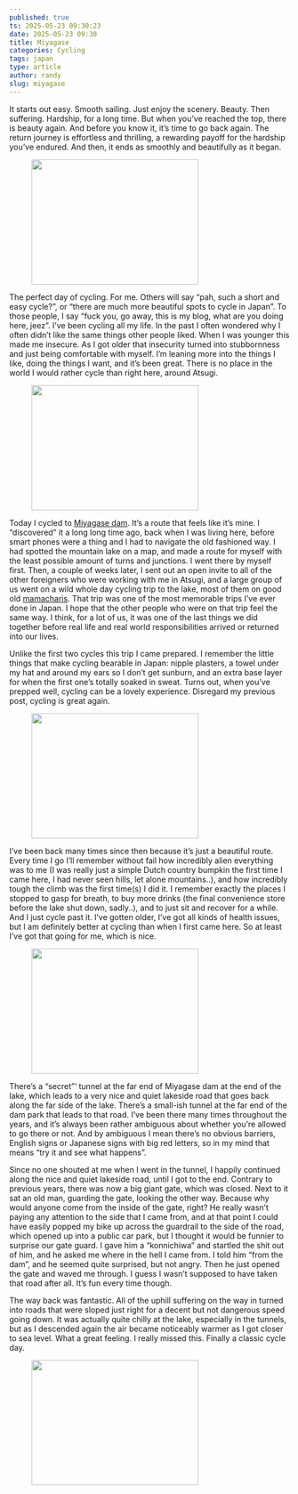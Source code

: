 ```yaml
---
published: true
ts: 2025-05-23 09:30:23
date: 2025-05-23 09:30
title: Miyagase
categories: Cycling
tags: japan
type: article
author: randy
slug: miyagase
---
```

<p>It starts out easy. Smooth sailing. Just enjoy the scenery. Beauty. Then suffering. Hardship, for a long time. But when you&#8217;ve reached the top, there is beauty again. And before you know it, it&#8217;s time to go back again. The return journey is effortless and thrilling, a rewarding payoff for the hardship you&#8217;ve endured. And then, it ends as smoothly and beautifully as it began.</p>



<figure class="wp-block-image size-medium"><img alt="" class="wp-image-275" height="225" src="https://cfw7021.wordpress.com/wp-content/uploads/2025/05/2025-05-23-10.59.32-1.jpg?w=300" width="300" /></figure>



<p>The perfect day of cycling. For me. Others will say &#8220;pah, such a short and easy cycle?&#8221;, or &#8220;there are much more beautiful spots to cycle in Japan&#8221;. To those people, I say &#8220;fuck you, go away, this is my blog, what are you doing here, jeez&#8221;. I&#8217;ve been cycling all my life. In the past I often wondered why I often didn&#8217;t like the same things other people liked. When I was younger this made me insecure. As I got older that insecurity turned into stubbornness and just being comfortable with myself. I&#8217;m leaning more into the things I like, doing the things I want, and it&#8217;s been great. There is no place in the world I would rather cycle than right here, around Atsugi.</p>



<figure class="wp-block-image size-medium"><img alt="" class="wp-image-280" height="225" src="https://cfw7021.wordpress.com/wp-content/uploads/2025/05/2025-05-23-12.02.28.jpg?w=300" width="300" /></figure>



<p>Today I cycled to <a href="https://www.google.com/maps/place/Miyagase+Dam/@35.5367469,139.2404798,5662m/data=!3m1!1e3!4m6!3m5!1s0x601904d0c809b5d1:0xaac6e115148d6f53!8m2!3d35.5420936!4d139.2495649!16s%2Fm%2F076tyck?entry=ttu&amp;g_ep=EgoyMDI1MDUxNS4xIKXMDSoASAFQAw%3D%3D">Miyagase dam</a>. It&#8217;s a route that feels like it&#8217;s mine. I &#8220;discovered&#8221; it a long long time ago, back when I was living here, before smart phones were a thing and I had to navigate the old fashioned way. I had spotted the mountain lake on a map, and made a route for myself with the least possible amount of turns and junctions. I went there by myself first. Then, a couple of weeks later, I sent out an open invite to all of the other foreigners who were working with me in Atsugi, and a large group of us went on a wild whole day cycling trip to the lake, most of them on good old <a href="https://www.mamachari.co.uk/about-us/what-is-mamachari/">mamacharis</a>. That trip was one of the most memorable trips I&#8217;ve ever done in Japan. I hope that the other people who were on that trip feel the same way. I think, for a lot of us, it was one of the last things we did together before real life and real world responsibilities arrived or returned into our lives.</p>



<p>Unlike the first two cycles this trip I came prepared. I remember the little things that make cycling bearable in Japan: nipple plasters, a towel under my hat and around my ears so I don&#8217;t get sunburn, and an extra base layer for when the first one&#8217;s totally soaked in sweat. Turns out, when you&#8217;ve prepped well, cycling can be a lovely experience. Disregard my previous post, cycling is great again.</p>



<figure class="wp-block-image size-medium"><img alt="" class="wp-image-281" height="225" src="https://cfw7021.wordpress.com/wp-content/uploads/2025/05/2025-05-23-12.12.10.jpg?w=300" width="300" /></figure>



<p>I&#8217;ve been back many times since then because it&#8217;s just a beautiful route. Every time I go I&#8217;ll remember without fail how incredibly alien everything was to me (I was really just a simple Dutch country bumpkin the first time I came here, I had never seen hills, let alone mountains..), and how incredibly tough the climb was the first time(s) I did it. I remember exactly the places I stopped to gasp for breath, to buy more drinks (the final convenience store before the lake shut down, sadly..), and to just sit and recover for a while. And I just cycle past it. I&#8217;ve gotten older, I&#8217;ve got all kinds of health issues, but I am definitely better at cycling than when I first came here. So at least I&#8217;ve got that going for me, which is nice.</p>



<figure class="wp-block-image size-medium"><img alt="" class="wp-image-277" height="225" src="https://cfw7021.wordpress.com/wp-content/uploads/2025/05/2025-05-23-12.41.03.jpg?w=300" width="300" /></figure>



<p>There&#8217;s a &#8220;secret&#8221;&#8216; tunnel at the far end of Miyagase dam at the end of the lake, which leads to a very nice and quiet lakeside road that goes back along the far side of the lake. There&#8217;s a small-ish tunnel at the far end of the dam park that leads to that road. I&#8217;ve been there many times throughout the years, and it&#8217;s always been rather ambiguous about whether you&#8217;re allowed to go there or not. And by ambiguous I mean there&#8217;s no obvious barriers, English signs or Japanese signs with big red letters, so in my mind that means &#8220;try it and see what happens&#8221;.</p>



<p>Since no one shouted at me when I went in the tunnel, I happily continued along the nice and quiet lakeside road, until I got to the end. Contrary to previous years, there was now a big giant gate, which was closed. Next to it sat an old man, guarding the gate, looking the other way. Because why would anyone come from the inside of the gate, right? He really wasn&#8217;t paying any attention to the side that I came from, and at that point I could have easily popped my bike up across the guardrail to the side of the road, which opened up into a public car park, but I thought it would be funnier to surprise our gate guard. I gave him a &#8220;konnichiwa&#8221; and startled the shit out of him, and he asked me where in the hell I came from. I told him &#8220;from the dam&#8221;, and he seemed quite surprised, but not angry. Then he just opened the gate and waved me through. I guess I wasn&#8217;t supposed to have taken that road after all. It&#8217;s fun every time though.</p>



<p>The way back was fantastic. All of the uphill suffering on the way in turned into roads that were sloped just right for a decent but not dangerous speed going down. It was actually quite chilly at the lake, especially in the tunnels, but as I descended again the air became noticeably warmer as I got closer to sea level. What a great feeling. I really missed this. Finally a classic cycle day.</p>



<figure class="wp-block-image size-medium"><img alt="" class="wp-image-278" height="225" src="https://cfw7021.wordpress.com/wp-content/uploads/2025/05/2025-05-23-11.08.44.jpg?w=300" width="300" /></figure>
